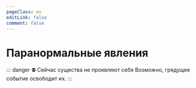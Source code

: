 ```yaml
---
pageClass: ov
editLink: false
comment: false
---
```


# Паранормальные явления
::: danger :no_entry: Сейчас существа не проявляют себя
Возможно, грядущее событие освободит их.
:::